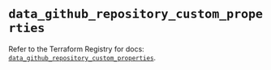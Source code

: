 # `data_github_repository_custom_properties`

Refer to the Terraform Registry for docs: [`data_github_repository_custom_properties`](https://registry.terraform.io/providers/integrations/github/6.7.0/docs/data-sources/repository_custom_properties).
